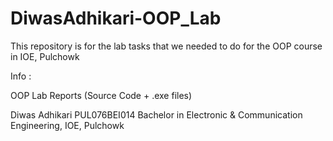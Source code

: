 # DiwasAdhikari-OOP_Lab
This repository is for the lab tasks that we needed to do for the OOP course in IOE, Pulchowk

Info :

OOP Lab Reports (Source Code + .exe files)

Diwas Adhikari 
PUL076BEI014
Bachelor in Electronic & Communication Engineering,
IOE, Pulchowk
